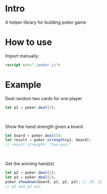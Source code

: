 # Intro
A helper library for building poker game 

# How to use
Import manually:

```html
<script src="./poker.js">
```

# Example
Deal random two cards for one player

```javascript
let p1 = poker.deal(2);
```

<br>

Show the hand strength given a board

```javascript
let board = poker.deal(5);
let result = poker.strength(p1, board);
// result.strength: "two-pair"
```

<br>

Get the winning hand(s)

```javascript
let p2 = poker.deal(2);
let p3 = poker.deal(2);
poker.showdown(board, p1, p2, p3); // [0, 2]
// p1 and p3 win
```

